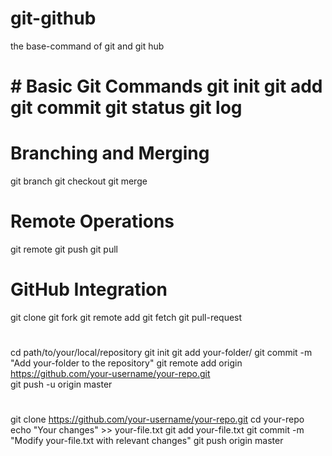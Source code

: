 # git-github
the base-command of git and git hub

<h1>
  # Basic Git Commands
git init
git add
git commit
git status
git log

# Branching and Merging
git branch
git checkout
git merge

# Remote Operations
git remote
git push
git pull

# GitHub Integration
git clone
git fork
git remote add
git fetch
git pull-request


#

cd path/to/your/local/repository 
git init 
git add your-folder/ 
git commit -m "Add your-folder to the repository" 
git remote add origin https://github.com/your-username/your-repo.git  
git push -u origin master

#
git clone https://github.com/your-username/your-repo.git 
cd your-repo 
echo "Your changes" >> your-file.txt 
git add your-file.txt 
git commit -m "Modify your-file.txt with relevant changes" 
git push origin master


</h1>
